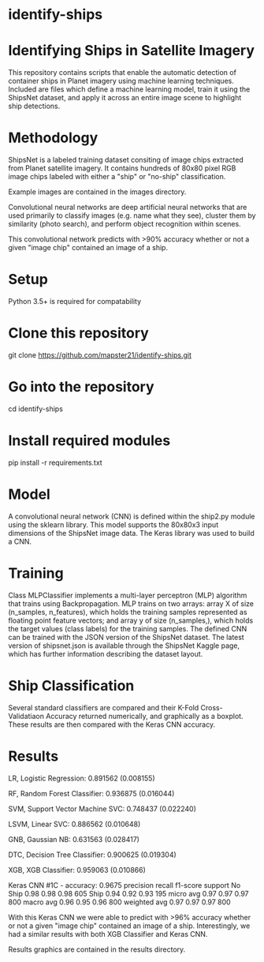 # identify-ships
# Identifying Ships in Satellite Imagery
This repository contains scripts that enable the automatic detection of container ships in Planet imagery using machine learning techniques. Included are files which define a machine learning model, train it using the ShipsNet dataset, and apply it across an entire image scene to highlight ship detections.

# Methodology
ShipsNet is a labeled training dataset consiting of image chips extracted from Planet satellite imagery. It contains hundreds of 80x80 pixel RGB image chips labeled with either a "ship" or "no-ship" classification. 

Example images are contained in the images directory.

Convolutional neural networks are deep artificial neural networks that are used primarily to classify images (e.g. name what they see), cluster them by similarity (photo search), and perform object recognition within scenes. 

This convolutional network predicts with >90% accuracy whether or not a given "image chip" contained an image of a ship.

# Setup
Python 3.5+ is required for compatability

# Clone this repository
git clone https://github.com/mapster21/identify-ships.git

# Go into the repository
cd identify-ships

# Install required modules
pip install -r requirements.txt

# Model
A convolutional neural network (CNN) is defined within the ship2.py module using the sklearn library. This model supports the 80x80x3 input dimensions of the ShipsNet image data. The Keras library was used to build a CNN.

# Training
Class MLPClassifier implements a multi-layer perceptron (MLP) algorithm that trains using Backpropagation. MLP trains on two arrays: array X of size (n_samples, n_features), which holds the training samples represented as floating point feature vectors; and array y of size (n_samples,), which holds the target values (class labels) for the training samples. The defined CNN can be trained with the JSON version of the ShipsNet dataset. The latest version of shipsnet.json is available through the ShipsNet Kaggle page, which has further information describing the dataset layout.

# Ship Classification
Several standard classifiers are compared and their K-Fold Cross-Validatiaon Accuracy returned numerically, and graphically as a boxplot. These results are then compared with the Keras CNN accuracy.

# Results
LR, Logistic Regression:          0.891562 (0.008155)

RF, Random Forest Classifier:     0.936875 (0.016044)

SVM, Support Vector Machine SVC:  0.748437 (0.022240)

LSVM, Linear SVC:                 0.886562 (0.010648)

GNB, Gaussian NB:                 0.631563 (0.028417)

DTC, Decision Tree Classifier:    0.900625 (0.019304)

XGB, XGB Classifier:              0.959063 (0.010866)

 
Keras CNN #1C - accuracy: 0.9675
              precision    recall  f1-score   support
     No Ship       0.98      0.98      0.98       605
        Ship       0.94      0.92      0.93       195
   micro avg       0.97      0.97      0.97       800
   macro avg       0.96      0.95      0.96       800
weighted avg       0.97      0.97      0.97       800

With this Keras CNN we were able to predict with >96% accuracy whether or not a given "image chip" contained an image of a ship. Interestingly, we had a similar results with both XGB Classifier and Keras CNN.

Results graphics are contained in the results directory.

